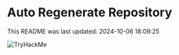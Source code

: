 # Auto Regenerate Repository

This README was last updated: 2024-10-06 18:09:25

 ![TryHackMe](https://tryhackme.com/badge/533634)